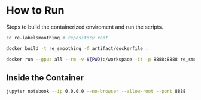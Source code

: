 # How to Run

Steps to build the containerized enviroment and run the scripts. 

```bash
cd re-labelsmoothing # repository root

docker build -t re_smoothing -f artifact/dockerfile .

docker run --gpus all --rm -v ${PWD}:/workspace -it -p 8888:8888 re_smoothing  bash

```


## Inside the Container


```bash
jupyter notebook --ip 0.0.0.0 --no-browser --allow-root --port 8888


```
